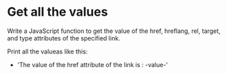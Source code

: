 # Get all the values

Write a JavaScript function to get the value of the href, hreflang, rel, target, and type attributes of the specified link.


Print all the valueas like this:
- 'The value of the href attribute of the link is : -value-'
